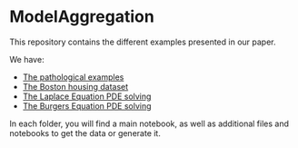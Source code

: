 # ModelAggregation
 
This repository contains the different examples presented in our paper. 

We have:
* [The pathological examples](./pathological_examples)
* [The Boston housing dataset](./boston-housing)
* [The Laplace Equation PDE solving](./laplace)
* [The Burgers Equation PDE solving](./burgers)

In each folder, you will find a main notebook, as well as additional files and notebooks to get the data or generate it. 